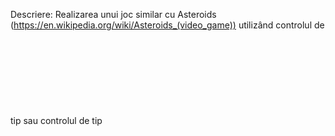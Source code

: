 Descriere: Realizarea unui joc similar cu Asteroids (https://en.wikipedia.org/wiki/Asteroids_(video_game)) utilizând
controlul de tip <canvas> sau controlul de tip <svg>.
Implementare asteroizi (reprezentați sub formă de cerc): fiecare asteroid va avea asociată o valoare generată
aleator în intervalul 1-4, indicând numărul de rachete necesar pentru distrugerea acestuia. Numărul de rachete
necesare va fi afișat în permanență în cadrul desenului utilizat pentru asteroid. Culoarea și dimensiunea asteroidului
se vor modifica în funcție de acest număr. Asteroizii se vor deplasa pe traiectorii liniare cu o viteză determinată
aleator.
Implementare navă spațială desenată sub formă de triunghi; nava va putea fi controlată cu ajutorul
următoarelor comenzi din tastatură: săgeți (deplasare navă sus / jos / stânga / dreapta cu o viteză constantă), z –
rotire spre stânga, c – rotire spre dreapta, x – lansare rachetă în direcția în care este orientată nava; nava se poate
deplasa în toate cele patru direcții indiferent de orientarea curentă.
Implementare rachete: se va reprezenta racheta pe parcursul deplasării de la nava spațială la asteroid. Se va
asigura detecția coliziunii cu asteroidul și modificarea numărului de rachete necesar pentru distrugerea acestuia.
Sunt permise maxim 3 rachete lansate simultan.
Coliziune între asteroizi: coliziunea dintre doi asteroizi va determina modificarea traiectoriei acestora
Coliziune între nava spațială și asteroizi: va determina reducerea numărului de “vieți” și repornirea jocului, până
când numărul de vieți devine 0.
Regenerare număr vieți: la distrugerea fiecărui asteroid jucătorul va obține un număr de puncte. La atingerea
unui număr predefinit de puncte, se va actualiza numărul de ”vieți”.
